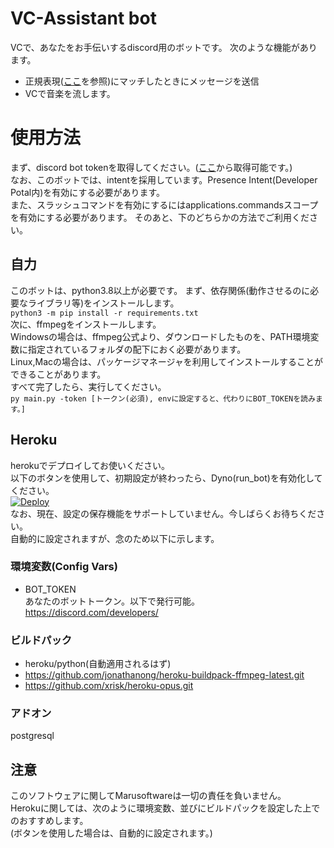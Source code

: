 
# VC-Assistant bot

VCで、あなたをお手伝いするdiscord用のボットです。
次のような機能があります。
- 正規表現([ここ](https://docs.python.org/ja/3/library/re.html#regular-expression-syntax)を参照)にマッチしたときにメッセージを送信
- VCで音楽を流します。   
# 使用方法
まず、discord bot tokenを取得してください。([ここ](https://discord.com/developers/)から取得可能です。)    
なお、このボットでは、intentを採用しています。Presence Intent(Developer Potal内)を有効にする必要があります。   
また、スラッシュコマンドを有効にするにはapplications.commandsスコープを有効にする必要があります。
そのあと、下のどちらかの方法でご利用ください。
## 自力
このボットは、python3.8以上が必要です。
まず、依存関係(動作させるのに必要なライブラリ等)をインストールします。   
`python3 -m pip install -r requirements.txt`   
次に、ffmpegをインストールします。   
Windowsの場合は、ffmpeg公式より、ダウンロードしたものを、PATH環境変数に指定されているフォルダの配下におく必要があります。   
Linux,Macの場合は、パッケージマネージャを利用してインストールすることができることがあります。    
すべて完了したら、実行してください。   
`py main.py -token [トークン(必須), envに設定すると、代わりにBOT_TOKENを読みます。]`   
## Heroku
herokuでデプロイしてお使いください。   
以下のボタンを使用して、初期設定が終わったら、Dyno(run_bot)を有効化してください。   
[![Deploy](https://www.herokucdn.com/deploy/button.svg)](https://heroku.com/deploy)   
なお、現在、設定の保存機能をサポートしていません。今しばらくお待ちください。   
自動的に設定されますが、念のため以下に示します。   
### 環境変数(Config Vars)
- BOT_TOKEN   
あなたのボットトークン。以下で発行可能。   
https://discord.com/developers/
### ビルドパック
- heroku/python(自動適用されるはず)
- https://github.com/jonathanong/heroku-buildpack-ffmpeg-latest.git
- https://github.com/xrisk/heroku-opus.git   
### アドオン
postgresql   
## 注意
このソフトウェアに関してMarusoftwareは一切の責任を負いません。   
Herokuに関しては、次のように環境変数、並びにビルドパックを設定した上でのおすすめします。   
(ボタンを使用した場合は、自動的に設定されます。)   
